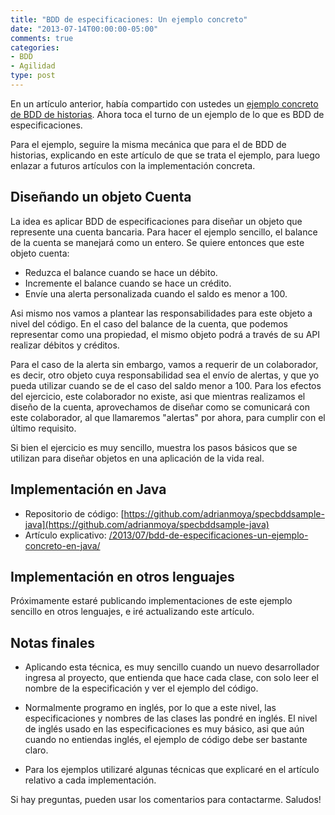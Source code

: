 ```yaml
---
title: "BDD de especificaciones: Un ejemplo concreto"
date: "2013-07-14T00:00:00-05:00"
comments: true
categories: 
- BDD
- Agilidad
type: post
---
```


En un artículo anterior, había compartido con ustedes un [ejemplo concreto de BDD de historias](/2013/04/bdd-de-historias-un-ejemplo-concreto/). Ahora toca el turno de un ejemplo de lo que es BDD de especificaciones. 

<!--more-->

Para el ejemplo, seguire la misma mecánica que para el de BDD de historias, explicando en este artículo de que se trata el ejemplo, para luego enlazar a futuros artículos con la implementación concreta.

## Diseñando un objeto Cuenta ##

La idea es aplicar BDD de especificaciones para diseñar un objeto que represente una cuenta bancaria. Para hacer el ejemplo sencillo, el balance de la cuenta se manejará como un entero. Se quiere entonces que este objeto cuenta:

* Reduzca el balance cuando se hace un débito.
* Incremente el balance cuando se hace un crédito.
* Envíe una alerta personalizada cuando el saldo es menor a 100.

Asi mismo nos vamos a plantear las responsabilidades para este objeto a nivel del código. En el caso del balance de la cuenta, que podemos representar como una propiedad, el mismo objeto podrá a través de su API realizar débitos y créditos.

Para el caso de la alerta sin embargo, vamos a requerir de un colaborador, es decir, otro objeto cuya responsabilidad sea el envío de alertas, y que yo pueda utilizar cuando se de el caso del saldo menor a 100. Para los efectos del ejercicio, este colaborador no existe, asi que mientras realizamos el diseño de la cuenta, aprovechamos de diseñar como se comunicará con este colaborador, al que llamaremos "alertas" por ahora, para cumplir con el último requisito.

Si bien el ejercicio es muy sencillo, muestra los pasos básicos que se utilizan para diseñar objetos en una aplicación de la vida real.

## Implementación en Java ##

* Repositorio de código: [https://github.com/adrianmoya/specbddsample-java](https://github.com/adrianmoya/specbddsample-java)
* Artículo explicativo: [/2013/07/bdd-de-especificaciones-un-ejemplo-concreto-en-java/](/2013/07/bdd-de-especificaciones-un-ejemplo-concreto-en-java/)

## Implementación en otros lenguajes ##

Próximamente estaré publicando implementaciones de este ejemplo sencillo en otros lenguajes, e iré actualizando este artículo.

## Notas finales ##

- Aplicando esta técnica, es muy sencillo cuando un nuevo desarrollador ingresa al proyecto, que entienda que hace cada clase, con solo leer el nombre de la especificación y ver el ejemplo del código. 

- Normalmente programo en inglés, por lo que a este nivel, las especificaciones y nombres de las clases las pondré en inglés. El nivel de inglés usado en las especificaciones es muy básico, asi que aún cuando no entiendas inglés, el ejemplo de código debe ser bastante claro.

- Para los ejemplos utilizaré algunas técnicas que explicaré en el artículo relativo a cada implementación.

Si hay preguntas, pueden usar los comentarios para contactarme. Saludos!
